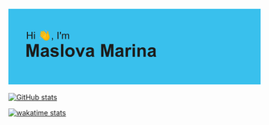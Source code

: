 ![HI HEADER](./imgs/header.png)

[![GitHub stats](https://github-readme-stats.vercel.app/api?username=mymidiii&count_private=truei&show_icons=true&theme=react)](https://github.com/anuraghazra/github-readme-stat)

[![wakatime stats](https://github-readme-stats.vercel.app/api/wakatime?username=mymidiii)](https://github.com/anuraghazra/github-readme-stats)
